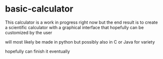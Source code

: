 # basic-calculator

This calculator is a work in progress right now but the end result is to create a scientific calculator with a graphical interface that hopefully can be customized by the user

will most likely be made in python but possibly also in C or Java for variety

hopefully can finish it eventually


